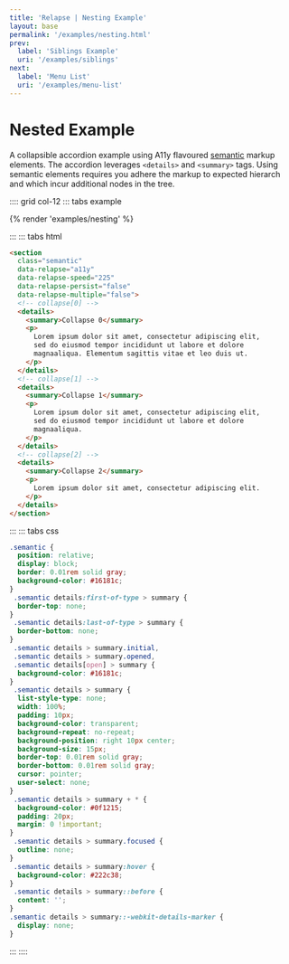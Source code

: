 ```yaml
---
title: 'Relapse | Nesting Example'
layout: base
permalink: '/examples/nesting.html'
prev:
  label: 'Siblings Example'
  uri: '/examples/siblings'
next:
  label: 'Menu List'
  uri: '/examples/menu-list'
---
```



# Nested Example

A collapsible accordion example using A11y flavoured [semantic](https://en.wikipedia.org/wiki/Semantic_HTML) markup elements. The accordion leverages `<details>` and `<summary>` tags. Using semantic elements requires you adhere the markup to expected hierarch and which incur additional nodes in the tree.

:::: grid col-12
::: tabs example

{% render 'examples/nesting' %}

:::
::: tabs html

```html
<section
  class="semantic"
  data-relapse="a11y"
  data-relapse-speed="225"
  data-relapse-persist="false"
  data-relapse-multiple="false">
  <!-- collapse[0] -->
  <details>
    <summary>Collapse 0</summary>
    <p>
      Lorem ipsum dolor sit amet, consectetur adipiscing elit,
      sed do eiusmod tempor incididunt ut labore et dolore
      magnaaliqua. Elementum sagittis vitae et leo duis ut.
    </p>
  </details>
  <!-- collapse[1] -->
  <details>
    <summary>Collapse 1</summary>
    <p>
      Lorem ipsum dolor sit amet, consectetur adipiscing elit,
      sed do eiusmod tempor incididunt ut labore et dolore
      magnaaliqua.
    </p>
  </details>
  <!-- collapse[2] -->
  <details>
    <summary>Collapse 2</summary>
    <p>
      Lorem ipsum dolor sit amet, consectetur adipiscing elit.
    </p>
  </details>
</section>
```

:::
::: tabs css

```css
.semantic {
  position: relative;
  display: block;
  border: 0.01rem solid gray;
  background-color: #16181c;
}
 .semantic details:first-of-type > summary {
  border-top: none;
}
 .semantic details:last-of-type > summary {
  border-bottom: none;
}
 .semantic details > summary.initial,
 .semantic details > summary.opened,
 .semantic details[open] > summary {
  background-color: #16181c;
}
 .semantic details > summary {
  list-style-type: none;
  width: 100%;
  padding: 10px;
  background-color: transparent;
  background-repeat: no-repeat;
  background-position: right 10px center;
  background-size: 15px;
  border-top: 0.01rem solid gray;
  border-bottom: 0.01rem solid gray;
  cursor: pointer;
  user-select: none;
}
 .semantic details > summary + * {
  background-color: #0f1215;
  padding: 20px;
  margin: 0 !important;
}
 .semantic details > summary.focused {
  outline: none;
}
 .semantic details > summary:hover {
  background-color: #222c38;
}
 .semantic details > summary::before {
  content: '';
}
.semantic details > summary::-webkit-details-marker {
  display: none;
}
```
:::
::::
